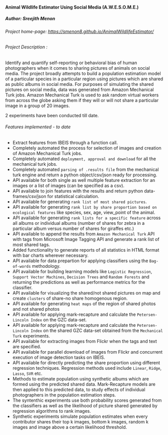 #### Animal Wildlife Estimator Using Social Media (A.W.E.S.O.M.E.)
##### Author: Sreejith Menon

###### Project home-page: https://smenon8.github.io/AnimalWildlifeEstimator/
###### Project Description : 
Identify and quantify self-reporting or behavioral bias of human photographers when it comes to sharing pictures of animals on social media. 
The project broadly attempts to build a population estimation model of a particular species in a particular region using pictures which are shared as public albums in social media. For purposes of simulating the shared pictures on social media, data was generated from Amazon Mechanical Turk jobs. Amazon Mechanical Turk is used to ask random virtual workers from across the globe asking them if they will or will not share a particular image in a group of 20 images. 

2 experiments have been conducted till date. 


###### Features implemented - to date
* Extract features from IBEIS through a function call.
* Completely automated the process for selection of images and creation of Amazon Mechanical Turk jobs.
* Completely automated `deployment, approval and download` for all the mechanical turk jobs.
* Completely automated `parsing of .results file` from the mechanical turk engine and return a python object/csv/json ready for processing.
* API available for both single as well multiple feature extraction for an images or a list of images (can be specified as a csv).
* API available to join features with the results and return python data-frames/csv/json for statistical calculation.
* API available for generating `rank list of most shared pictures`.
* API available for generating `rank list by share proportion based on ecological features` like species, sex, age, view_point of the animal.
* API available for generating `rank lists for a specific feature` across all albums or individual albums (number of shares for zebra in a particular album versus number of shares for giraffes etc.)
* API available to append the results from `Amazon Mechanical Turk` API with tags from Microsoft Image Tagging API and generate a rank list of most shared tags.
* Added functionality to generate reports of all statistics in HTML format with bar charts wherever necessary.
* API available for data prepartion for applying classifiers using the `Bag-of-words` methodology.
* API available for building learning models like `Logistic Regression`, `Support Vector Machines`, `Decision Trees` and `Random Forests` and returning the predictions as well as performance metrics for the classifier.
* API available for visualizing the shared/not shared pictures on map and create `clusters` of share-no share homogenous region.
* API available for generating `heat maps` of the region of shared photos and not shared photos
* API available for applying mark-recapture and calculate the `Petersen-Lincoln Index` on the GZC data-set.
* API available for applying mark-recapture and calculate the `Petersen-Lincoln Index` on the shared GZC data-set obtained from the `Mechanical Turk` experiments. 
* API available for extracting images from Flickr when the tags and text are specified.
* API available for parallel download of images from Flickr and concurrent execution of image detection tasks on IBEIS.
* API available for directly predicting the share proportion using different regression techniques. Regression  methods used include `Linear`, `Ridge`, `Lasso`, `SVR` etc.
* Methods to estimate population using synthetic albums which are formed using the predicted shared data. Mark-Recapture models are then applied to this predicted data, to study effects of individual photographers in the population estimation steps. 
* The syntenthic experiments use both probability scores generated from the classifiers as well as the likelihood of picture shared generated by regression algorithms to rank images. 
* Synthetic experiments simulate population estimates when every contributor shares their top k images, bottom k images, random k images and image above a certain likelihood threshold. 


